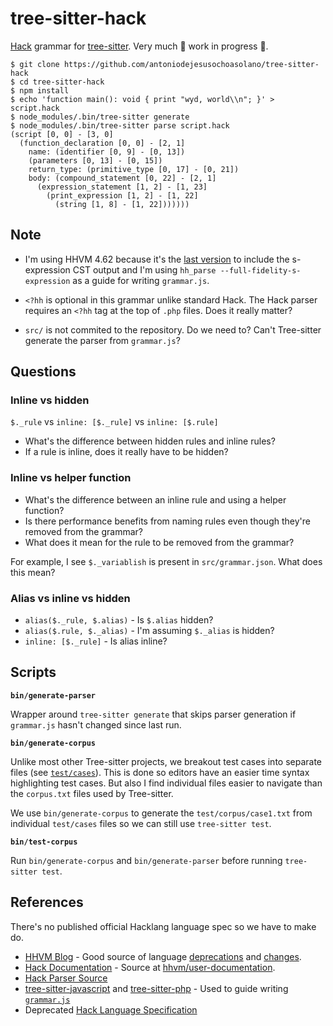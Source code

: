 # tree-sitter-hack

[Hack](https://hacklang.org/) grammar for [tree-sitter](https://github.com/tree-sitter/tree-sitter). Very much 🚧 work in progress 🚧.

```
$ git clone https://github.com/antoniodejesusochoasolano/tree-sitter-hack
$ cd tree-sitter-hack
$ npm install
$ echo 'function main(): void { print "wyd, world\\n"; }' > script.hack
$ node_modules/.bin/tree-sitter generate
$ node_modules/.bin/tree-sitter parse script.hack
(script [0, 0] - [3, 0]
  (function_declaration [0, 0] - [2, 1]
    name: (identifier [0, 9] - [0, 13])
    (parameters [0, 13] - [0, 15])
    return_type: (primitive_type [0, 17] - [0, 21])
    body: (compound_statement [0, 22] - [2, 1]
      (expression_statement [1, 2] - [1, 23]
        (print_expression [1, 2] - [1, 22]
          (string [1, 8] - [1, 22]))))))
```

## Note

- I'm using HHVM 4.62 because it's the [last version](https://github.com/facebook/hhvm/commit/747d13f9a65401a3193efeecfd548d8166afebcc) to include the s-expression CST output and I'm using `hh_parse --full-fidelity-s-expression` as a guide for writing `grammar.js`.

- `<?hh` is optional in this grammar unlike standard Hack. The Hack parser requires an `<?hh` tag at the top of `.php` files. Does it really matter?

- `src/` is not commited to the repository. Do we need to? Can't Tree-sitter generate the parser from `grammar.js`?

## Questions

### Inline vs hidden

`$._rule` vs `inline: [$._rule]` vs `inline: [$.rule]`

- What's the difference between hidden rules and inline rules?
- If a rule is inline, does it really have to be hidden?

### Inline vs helper function

- What's the difference between an inline rule and using a helper function?
- Is there performance benefits from naming rules even though they're removed from the grammar?
- What does it mean for the rule to be removed from the grammar?

For example, I see `$._variablish` is present in `src/grammar.json`. What does this mean?

### Alias vs inline vs hidden

- `alias($._rule, $.alias)` - Is `$.alias` hidden?
- `alias($.rule, $._alias)` - I'm assuming `$._alias` is hidden?
- `inline: [$._rule]` - Is alias inline?

## Scripts

**`bin/generate-parser`**

Wrapper around `tree-sitter generate` that skips parser generation if `grammar.js` hasn't changed since last run.

**`bin/generate-corpus`**

Unlike most other Tree-sitter projects, we breakout test cases into separate files (see [`test/cases`](https://github.com/antoniodejesusochoasolano/tree-sitter-hack/tree/main/test/cases)). This is done so editors have an easier time syntax highlighting test cases. But also I find individual files easier to navigate than the `corpus.txt` files used by Tree-sitter.

We use `bin/generate-corpus` to generate the `test/corpus/case1.txt` from individual `test/cases` files so we can still use `tree-sitter test`.

**`bin/test-corpus`**

Run `bin/generate-corpus` and `bin/generate-parser` before running `tree-sitter test`.

## References

There's no published official Hacklang language spec so we have to make do.

- [HHVM Blog](https://hhvm.com/blog/) - Good source of language [deprecations](https://hhvm.com/blog/2019/10/01/deprecating-references.html) and [changes](https://hhvm.com/blog/2020/07/06/hhvm-4.65.html#breaking-changes).
- [Hack Documentation](https://docs.hhvm.com/hack/) - Source at [hhvm/user-documentation](https://github.com/hhvm/user-documentation).
- [Hack Parser Source](https://github.com/facebook/hhvm/tree/4da98da2f5ddc0989d3d150dddc1b06ee4087440/hphp/hack/src/parser)
- [tree-sitter-javascript](https://github.com/tree-sitter/tree-sitter-javascript) and [tree-sitter-php](https://github.com/tree-sitter/tree-sitter-php) - Used to guide writing [`grammar.js`](https://github.com/antoniodejesusochoasolano/tree-sitter-hack/blob/main/grammar.js)
- Deprecated [Hack Language Specification](https://github.com/facebookarchive/hack-langspec)
